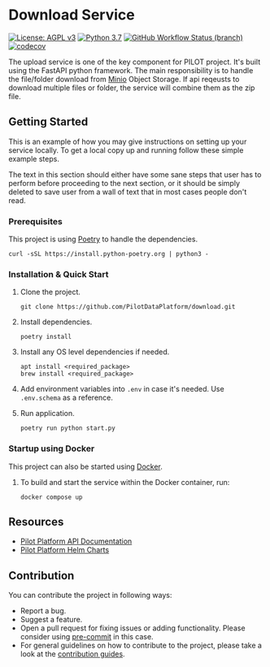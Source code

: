 # Download Service

[![License: AGPL v3](https://img.shields.io/badge/License-AGPL_v3-blue.svg?style=for-the-badge)](https://www.gnu.org/licenses/agpl-3.0)
[![Python 3.7](https://img.shields.io/badge/python-3.7-green?style=for-the-badge)](https://www.python.org/)
[![GitHub Workflow Status (branch)](https://img.shields.io/github/workflow/status/pilotdataplatform/download/CI/develop?style=for-the-badge)](https://github.com/PilotDataPlatform/download/actions/workflows/cicd.yml)
[![codecov](https://img.shields.io/codecov/c/github/PilotDataPlatform/download?style=for-the-badge)](https://codecov.io/gh/PilotDataPlatform/download)

The upload service is one of the key component for PILOT project. It's built using the FastAPI python framework. The main responsibility is to handle the file/folder download from [Minio](https://min.io/) Object Storage. If api reqeusts to download multiple files or folder, the service will combine them as the zip file.

## Getting Started

This is an example of how you may give instructions on setting up your service locally. To get a local copy up and
running follow these simple example steps.

The text in this section should either have some sane steps that user has to perform before proceeding to the next
section, or it should be simply deleted to save user from a wall of text that in most cases people don't read.

### Prerequisites

This project is using [Poetry](https://python-poetry.org/docs/#installation) to handle the dependencies.

    curl -sSL https://install.python-poetry.org | python3 -

### Installation & Quick Start

1. Clone the project.

       git clone https://github.com/PilotDataPlatform/download.git

2. Install dependencies.

       poetry install

3. Install any OS level dependencies if needed.

       apt install <required_package>
       brew install <required_package>

5. Add environment variables into `.env` in case it's needed. Use `.env.schema` as a reference.

6. Run application.

       poetry run python start.py

### Startup using Docker

This project can also be started using [Docker](https://www.docker.com/get-started/).

1. To build and start the service within the Docker container, run:

       docker compose up

## Resources

* [Pilot Platform API Documentation](https://pilotdataplatform.github.io/api-docs/)
* [Pilot Platform Helm Charts](https://github.com/PilotDataPlatform/helm-charts/tree/main/download-service)

## Contribution

You can contribute the project in following ways:

* Report a bug.
* Suggest a feature.
* Open a pull request for fixing issues or adding functionality. Please consider
  using [pre-commit](https://pre-commit.com) in this case.
* For general guidelines on how to contribute to the project, please take a look at the [contribution guides](CONTRIBUTING.md).
